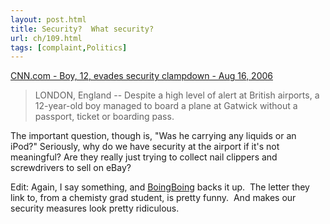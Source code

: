 ```yaml
---
layout: post.html
title: Security?  What security?
url: ch/109.html
tags: [complaint,Politics]
---
```

[CNN.com - Boy, 12, evades security clampdown - Aug 16, 2006](http://www.cnn.com/2006/WORLD/europe/08/16/uk.terror.boy/index.html?section=cnn_topstories)

> LONDON, England -- Despite a high level of alert at British airports, a 12-year-old boy managed to board a plane at Gatwick without a passport, ticket or boarding pass.

The important question, though is, "Was he carrying any liquids or an iPod?" Seriously, why do we have security at the airport if it's not meaningful? Are they really just trying to collect nail clippers and screwdrivers to sell on eBay?

Edit: Again, I say something, and [BoingBoing](http://www.boingboing.net/2006/08/16/would_a_hairgel_bomb.html) backs it up.  The letter they link to, from a chemisty grad student, is pretty funny.  And makes our security measures look pretty ridiculous.
